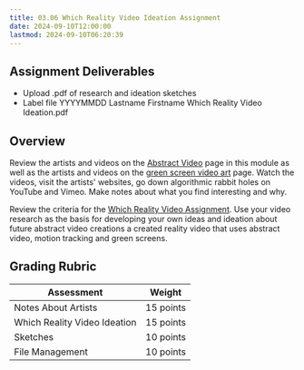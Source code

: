 ```yaml
---
title: 03.06 Which Reality Video Ideation Assignment
date: 2024-09-10T12:00:00
lastmod: 2024-09-10T06:20:39
---
```


## Assignment Deliverables

- Upload .pdf of research and ideation sketches
- Label file YYYYMMDD Lastname Firstname Which Reality Video Ideation.pdf

## Overview

Review the artists and videos on the [Abstract Video](../02-video-selection-tools-and-effects/02-09-abstract-video.md) page in this module as well as the artists and videos on the [green screen video art](./03-02-green-screen-video-art.md) page. Watch the videos, visit the artists' websites, go down algorithmic rabbit holes on YouTube and Vimeo. Make notes about what you find interesting and why.

Review the criteria for the [Which Reality Video Assignment](./03-08-which-reality-green-screen-video-assignment.md). Use your video research as the basis for developing your own ideas and ideation about future abstract video creations a created reality video that uses abstract video, motion tracking and green screens.

## Grading Rubric

<div class="responsive-table-markdown">

| Assessment                   | Weight    |
| ---------------------------- | --------- |
| Notes About Artists          | 15 points |
| Which Reality Video Ideation | 15 points |
| Sketches                     | 10 points |
| File Management              | 10 points |

</div>
